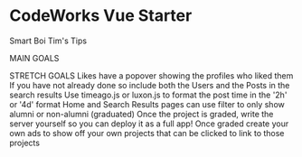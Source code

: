 # CodeWorks Vue Starter

Smart Boi Tim's Tips
<post-component v-for="p in state.posts" :key="p.id" :post-prop="p" />

MAIN GOALS

<!-- Users Can Register, Login, and Logout
The Home page displays all posts, login not required
Clicking on a creator image navigates to that users Profile page
The Profile page shows all posts made by that user -->

<!-- Refreshing while on the profile page does not navigate the user home, and the profile page still shows its required content -->

<!-- On Home and Profile users can to navigate to 'older' or 'newer' posts if available -->
<!-- Users have a search form which navigates them to a Search Results page on submit -->

<!-- All posts render all post data (creator details, createdAt, body, like count) in adherence to the Mock
Each page shows at least 2 ads from api collection provided -->

<!-- Once logged in Users can Create Posts -->
<!-- Once logged in Users can Delete their Posts -->

<!-- Once logged in Users can Like/unlike Posts
Once logged in Users can Edit their Profile
Users can only modify/delete data they created (the UI should reflect this, disabled, hidden, etc.)
Application UI adheres to Phase I: Code Cleanup of the CodeWorks Design Doc -->

STRETCH GOALS
Likes have a popover showing the profiles who liked them
If you have not already done so include both the Users and the Posts in the search results
Use timeago.js or luxon.js to format the post time in the '2h' or '4d' format
Home and Search Results pages can use filter to only show alumni or non-alumni (graduated)
Once the project is graded, write the server yourself so you can deploy it as a full app!
Once graded create your own ads to show off your own projects that can be clicked to link to those projects
